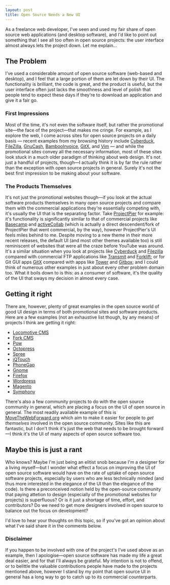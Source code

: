 ```yaml
---
layout: post
title: Open Source Needs a New UI
---
```


As a freelance web developer, I've seen and used my fair share of open source web applications (and desktop software), and I'd like to point out something that I see all too often in open source projects: the user interface almost always lets the project down. Let me explain…

<!--more-->

## The Problem

I've used a considerable amount of open source software (web-based and desktop), and I feel that a large portion of them are let down by their UI. The functionality is brilliant, the code is great, and the product is useful, but the user interface often just lacks the smoothness and level of polish that people tend to expect these days if they're to download an application and give it a fair go.

### First Impressions

Most of the time, it's not even the software itself, but rather the promotional site—the face of the project—that makes me cringe. For example, as I explore the web, I come across sites for open source projects on a daily basis — recent examples from my browsing history include [Cyberduck](http://cyberduck.ch/), [FileZilla](http://filezilla-project.org/), [GnuCash](http://www.gnucash.org/), [BambooInvoice](http://bambooinvoice.org/), [GitX](http://gitx.frim.nl/), and [Vim](http://www.vim.org/) — and while the promotional sites convey all the necessary information, most of these sites look stuck in a much older paradigm of thinking about web design. It's not just a handful of projects, though—I actually think it is by far the rule rather than the exception with open source projects in general. Surely it's not the best first impression to be making about your software.

### The Products Themselves

It's not just the promotional websites though—if you look at the actual software products themselves in many open source projects and compare them with the commercial applications they're essentially competing with, it's usually the UI that is the separating factor. Take [ProjectPier](http://www.projectpier.org) for example: it's functionality is significantly similar to that of commercial projects like [Basecamp](http://basecamphq.com) and [activeCollab](http://www.activecollab.com/) (which is actually a direct descendent/fork of ProjectPier that went commercial, by the way), however ProjectPier's UI feels miles behind to me. Despite moving to a new theme in their more recent releases, the default UI (and most other themes available too) is still reminiscent of websites that were all the craze before YouTube was around. It's a similar situation when you look at projects like [Cyberduck](http://cyberduck.ch/) and [Filezilla](http://filezilla-project.org/) compared with commercial FTP applications like [Transmit](http://panic.com/transmit/) and [Forklift](http://www.binarynights.com/); or for Git GUI apps [GitX](http://gitx.frim.nl/) compared with apps like [Tower](http://www.git-tower.com/) and [Gitbox](http://gitboxapp.com/); and I could think of numerous other examples in just about every other problem domain too. What it boils down to is this: as a consumer of software, it's the quality of the UI that sways my decision in almost every case.

## Getting it right

There are, however, plenty of great examples in the open source world of good UI design in terms of both promotional sites and software products. Here are a few examples (not an exhaustive list though, by any means) of projects I think are getting it right:

- [Locomotive CMS](http://www.locomotivecms.com/)
- [Fork CMS](http://www.fork-cms.com/)
- [Pow](http://pow.cx/)
- [Octopress](http://octopress.org/)
- [Spree](http://spreecommerce.com/)
- [jQTouch](http://jqtouch.com/)
- [PhoneGap](http://phonegap.com/)
- [Gnome](http://www.gnome.org/)
- [Firefox](http://www.mozilla.org/en-US/firefox/new/)
- [Wordpress](http://wordpress.org/)
- [Magento](http://www.magentocommerce.com/)
- [Symphony](http://symphony-cms.com/)

There's also a few community projects to do with the open source community in general, which are placing a focus on the UI of open source in general. The most readily available example of this is [MoveTheWebForward.org](http://movethewebforward.org/) which aim to make it easier for people to *get themselves* involved in the open source community. Sites like this are fantastic, but I don't think it's just the web that needs to be brought forward—I think it's the UI of many aspects of open source software too.

## Maybe this is just a rant

Who knows? Maybe I'm just being an elitist snob because I'm a designer for a living myself—but I wonder what effect a focus on improving the UI of open source software would have on the rate of uptake of open source software projects, especially by users who are less technically minded (and thus more interested in the elegance of the UI than the elegance of the code). Is there a preconceived notion held by the open-source community that paying attetion to design (especially of the promotional websites for projects) is superfluous? Or is it just a shortage of time, effort, and contributors? Do we need to get more designers involved in open source to balance out the focus on development?

I'd love to hear your thoughts on this topic, so if you've got an opinion about what I've said share it in the comments below.

### Disclaimer

If you happen to be involved with one of the project's I've used above as an example, then I apologise—open source software has made my life a great deal easier, and for that I'll always be grateful. My intention is not to offend, or to belittle the valuable contributions people have made to the projects mentioned above, however I stand by my point that open source UI in general has a long way to go to catch up to its commercial counterparts.